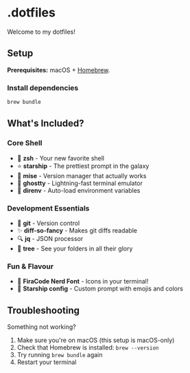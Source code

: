 # .dotfiles

Welcome to my dotfiles!

## Setup

**Prerequisites:** macOS + [Homebrew](https://brew.sh/).

### Install dependencies

```bash
brew bundle
```

## What's Included?

### Core Shell
- 🐚 **zsh** - Your new favorite shell
- ⭐ **starship** - The prettiest prompt in the galaxy
- 🔄 **mise** - Version manager that actually works
- 👻 **ghostty** - Lightning-fast terminal emulator
- 🌳 **direnv** - Auto-load environment variables

### Development Essentials
- 🔀 **git** - Version control
- ✨ **diff-so-fancy** - Makes git diffs readable
- 🔍 **jq** - JSON processor
- 🌲 **tree** - See your folders in all their glory

### Fun & Flavour
- 🎨 **FiraCode Nerd Font** - Icons in your terminal!
- 🌈 **Starship config** - Custom prompt with emojis and colors

## Troubleshooting

Something not working?

1. Make sure you're on macOS (this setup is macOS-only)
2. Check that Homebrew is installed: `brew --version`
3. Try running `brew bundle` again
4. Restart your terminal
